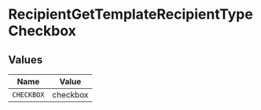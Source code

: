 # RecipientGetTemplateRecipientTypeCheckbox


## Values

| Name       | Value      |
| ---------- | ---------- |
| `CHECKBOX` | checkbox   |